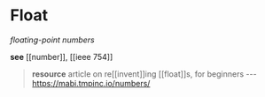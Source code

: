 # Float

_floating-point numbers_

**see** [[number]], [[ieee 754]]

> **resource** article on re[[invent]]ing [[float]]s, for beginners --- <https://mabi.tmpinc.io/numbers/>
